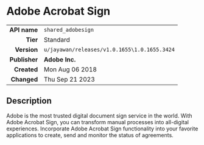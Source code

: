 # Adobe Acrobat Sign
| | |
|-:|-|
|**API name**|`shared_adobesign`|
|**Tier**|Standard|
|**Version**|`u/jayawan/releases/v1.0.1655\1.0.1655.3424`|
|**Publisher**|**Adobe Inc.**|
|**Created**|Mon Aug 06 2018|
|**Changed**|Thu Sep 21 2023|

## Description
Adobe is the most trusted digital document sign service in the world. With Adobe Acrobat Sign, you can transform manual processes into all-digital experiences. Incorporate Adobe Acrobat Sign functionality into your favorite applications to create, send and monitor the status of agreements.
